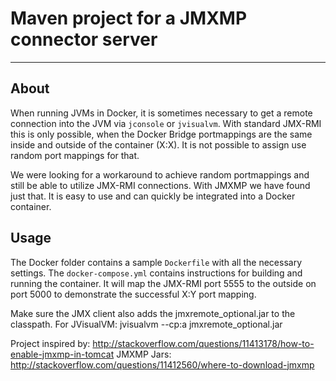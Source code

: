 # Maven project for a JMXMP connector server
--------------------------------------------

## About
When running JVMs in Docker, it is sometimes necessary to get a remote connection into the JVM via `jconsole` or `jvisualvm`. With standard JMX-RMI this is only possible, when the Docker Bridge portmappings are the same inside and outside of the container (X:X). It is not possible to assign use random port mappings for that. 

We were looking for a workaround to achieve random portmappings and still be able to utilize JMX-RMI connections. 
With JMXMP we have found just that. It is easy to use and can quickly be integrated into 
a Docker container. 

## Usage

The Docker folder contains a sample `Dockerfile` with all the necessary settings. The `docker-compose.yml` contains instructions for building and running the container. It will map the JMX-RMI port 5555 to the outside on port 5000 to demonstrate the successful X:Y port mapping.

Make sure the JMX client also adds the jmxremote_optional.jar to the classpath.
For JVisualVM: jvisualvm --cp:a jmxremote_optional.jar


Project inspired by: http://stackoverflow.com/questions/11413178/how-to-enable-jmxmp-in-tomcat
JMXMP Jars: http://stackoverflow.com/questions/11412560/where-to-download-jmxmp